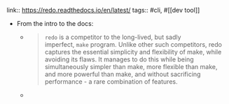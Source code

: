 link:: https://redo.readthedocs.io/en/latest/
tags:: #cli, #[[dev tool]]

- From the intro to the docs:
	- > `redo` is a competitor to the long-lived, but sadly imperfect, `make` program. Unlike other such competitors, redo captures the essential simplicity and flexibility of make, while avoiding its flaws. It manages to do this while being simultaneously simpler than make, more flexible than make, and more powerful than make, and without sacrificing performance - a rare combination of features.
	-